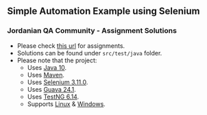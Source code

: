 ## Simple Automation Example using Selenium
### Jordanian QA Community - Assignment Solutions
* Please check [this url](https://github.com/azizehHasan/Jordanian-QA-Community/) for assignments.
* Solutions can be found under `src/test/java` folder.
* Please note that the project:
    * Uses [Java 10](https://www.infoworld.com/article/3230507/java/java-jdk-10-what-new-features-to-expect-in-the-next-java.html).
    * Uses [Maven](https://maven.apache.org).
    * Uses [Selenium 3.11.0](https://www.seleniumhq.org).
    * Uses [Guava 24.1](https://github.com/google/guava/wiki).
    * Uses [TestNG 6.14](http://testng.org/doc/).
    * Supports [Linux](https://en.wikipedia.org/wiki/Linux) & [Windows](https://en.wikipedia.org/wiki/Microsoft_Windows).